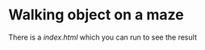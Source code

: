 # Walking object on a maze

<p>There is a <i>index.html</i> which you can run to see the result</p>
